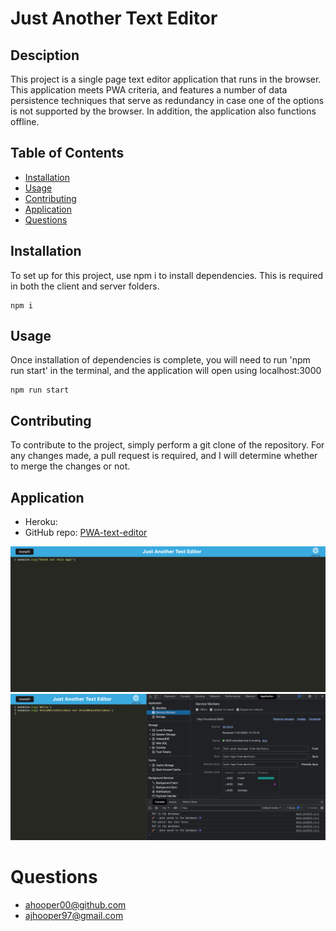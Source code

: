 # Just Another Text Editor
## Desciption 
This project is a single page text editor application that runs in the browser. This application meets PWA criteria, and features a number of data persistence techniques that serve as redundancy in case one of the options is not supported by the browser. In addition, the application also functions offline. 
## Table of Contents
* [Installation](#Installation)
* [Usage](#Usage)
* [Contributing](#Contributing)
* [Application](#Application)
* [Questions](#Questions)
## Installation
To set up for this project, use npm i to install dependencies. This is required in both the client and server folders.
```
npm i
```
## Usage
Once installation of dependencies is complete, you will need to run 'npm run start' in the terminal, and the application will open using localhost:3000
```
npm run start
```
## Contributing
To contribute to the project, simply perform a git clone of the repository. For any changes made, a pull request is required, and I will determine whether to merge the changes or not.
## Application
- Heroku: 
- GitHub repo: [PWA-text-editor](https://github.com/ahooper00/PWA-text-editor)

![screenshot](Assets/screenshot.png)
![screenshot-2](Assets/screenshot-2.png)
# Questions
- ahooper00@github.com
- ajhooper97@gmail.com
